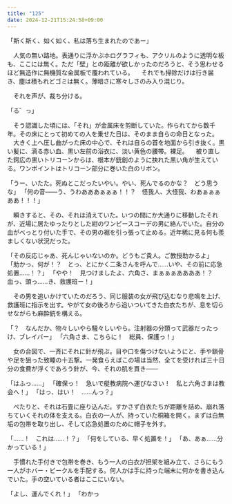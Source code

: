 ```yaml
---
title: "125"
date: 2024-12-21T15:24:58+09:00
---
```

「斯く斯く、如く如く、私は落ち生まれたのであー」

　人気の無い路地。表通りに浮かぶホログラフィも、アクリルのように透明な板も、ここには無く。ただ「壁」との距離が欲しかったのだろうと、そう思わせるほど無造作に無機質な金属板で覆われている。
　それでも掃除だけは行き届き、塵は積もれどゴミは無く。薄暗さに寒々しさのみ入り混じり。

　それを声が、裁ち分ける。

「る゛っ」

　そう認識した頃には、「それ」が金属床を剪断していた。作られてから数千年。その床にとって初めての人を乗せた日は、そのまま自らの命日となった。
　大きく上へ圧し曲がった床の中心で、それは自らの首を地面から引き抜く。黒い髪に、滴る赤い血、黒い左前の浴衣に、淡い黄色の腰帯。裸足。
　被り直した鍔広の黒いトリコーンからは、根本が銃創のように抉れた黒い角が生えている。ワンポイントはトリコーン部分に巻いた白のリボン。

「うー、いたた。死ぬとこだったいやい。やい、死んでるのかな？　どう思うな」
「何の音――う、うわあああぁぁぁ！！？　怪我人、大怪我、わあぁぁぁああ！！！」

　瞬きすると、その、それは消えていた。いつの間にか大通りに移動したそれが、近場に居たゆったりとした紺のワンピースコーデの男に絡んでいた。自分の血がべっとり付いた手で、その男の裾を引っ張って止める。近年稀に見る何も羨ましくない状況だった。

「その反応じゃあ、死んじゃいないのか。どうもご貴人。ご教授助かるよ」
「助かっ、何が！？　とっ、とにかく二条さんを呼んで……いや、その前に応急処置……！？」
「やや！　見つけましたよ、六角さ、まぁぁぁああああ！？　血っ、頭っ……き、救護班ー！」

　その男を追いかけていたのだろう、同じ服装の女が飛び込むなり悲鳴を上げ、救護班に指示を出す。やがて女の後ろから追いついてきた白衣たちが、息を切らせながらも麻酔銃を構える。

「？　なんだか、物々しいやら騒々しいやら。注射器の分類って武器だったっけ、ブレイバー」
「六角さま、こちらに！　総員、保護っ！」

　女の合図で、一斉にそれに針が飛ぶ。目や口を傷つけないようにと、手や鎖骨や足を狙った致睡の十五撃。一発食らえばこの場は当然、全てを受ければ三十日分の食費が浮くであろう針が、今、それの肌を貫き――

「はふっ……」
「確保っ！　急いで艇教病院へ運びなさい！　私と六角さまは教会へ！」
「はっ、はい！　……んっ？」

　ぺたりと、それは石畳に座り込んだ。すかさず白衣たちが距離を詰め、崩れ落ちていくそれの体を支える。白衣の一人が、持っていた桐箱を開く。まずは白無垢の包帯を取り出し、そして応急処置のために帽子を外す。

「……！　これは……！？」
「何をしている、早く処置を！」
「あ、あぁ……分かっている！」

　手慣れた手付きで包帯を巻き、もう一人の白衣が担架を組み立て、さらにもう一人がホバー・ビークルを手配する。何人かは手に持った端末に何かを書き込んでいた。手の空いている者はここにいない。

「よし、運んでくれ！」
「わかっ
